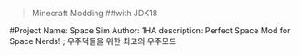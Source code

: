 >Minecraft Modding
##with JDK18

#Project Name: Space Sim
Author: 1HA
description: Perfect Space Mod for Space Nerds! ; 우주덕들을 위한 최고의 우주모드

